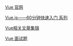 [Vue 官网](https://vuejs.bootcss.com)

[Vue.js——60分钟快速入门  系列](https://www.cnblogs.com/keepfool/p/5619070.html)

[Vue相关文章集锦](https://github.com/hehongwei44/my-blog/issues/177)

[Vue 面试题](https://zhuanlan.zhihu.com/p/53703176)

